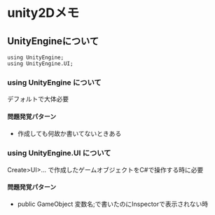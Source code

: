 # unity2Dメモ

## UnityEngineについて
~~~
using UnityEngine;
using UnityEngine.UI;
~~~
### using UnityEngine について
デフォルトで大体必要
#### 問題発覚パターン
+ 作成しても何故か書いてないときある

  
### using UnityEngine.UI について
Create>UI>... で作成したゲームオブジェクトをC#で操作する時に必要
#### 問題発覚パターン
+ public GameObject 変数名;で書いたのにInspectorで表示されない時
